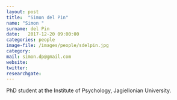 ```yaml
---
layout: post
title:  "Simon del Pin"
name: "Simon "
surname: del Pin
date:   2017-12-20 09:00:00
categories: people
image-file: /images/people/sdelpin.jpg
category: 
mail: simon.dp@gmail.com
website:
twitter:
researchgate:
---
```


PhD student at the Institute of Psychology, Jagiellonian University.
